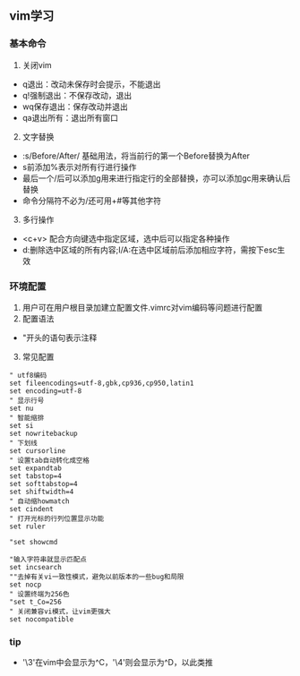 ## vim学习 ##

### 基本命令 ###
1. 关闭vim  
- q退出：改动未保存时会提示，不能退出  
- q!强制退出：不保存改动，退出  
- wq保存退出：保存改动并退出  
- qa退出所有：退出所有窗口  
2. 文字替换
- :s/Before/After/ 基础用法，将当前行的第一个Before替换为After
- s前添加%表示对所有行进行操作
- 最后一个/后可以添加g用来进行指定行的全部替换，亦可以添加gc用来确认后替换
- 命令分隔符不必为/还可用+#等其他字符
3. 多行操作
- <c+v> 配合方向键选中指定区域，选中后可以指定各种操作
- d:删除选中区域的所有内容;I/A:在选中区域前后添加相应字符，需按下esc生效

### 环境配置 ###
1. 用户可在用户根目录加建立配置文件.vimrc对vim编码等问题进行配置
2. 配置语法
- "开头的语句表示注释
3. 常见配置
```
" utf8编码
set fileencodings=utf-8,gbk,cp936,cp950,latin1                                                         
set encoding=utf-8
" 显示行号
set nu
" 智能缩排
set si
set nowritebackup
" 下划线
set cursorline
" 设置tab自动转化成空格
set expandtab
set tabstop=4
set softtabstop=4
set shiftwidth=4
" 自动缩howmatch
set cindent
" 打开光标的行列位置显示功能
set ruler

"set showcmd

"输入字符串就显示匹配点
set incsearch
""去掉有关vi一致性模式，避免以前版本的一些bug和局限
set nocp
" 设置终端为256色
"set t_Co=256
" 关闭兼容vi模式，让vim更强大
set nocompatible
```

### tip ###
- '\3'在vim中会显示为^C，'\4'则会显示为^D，以此类推
